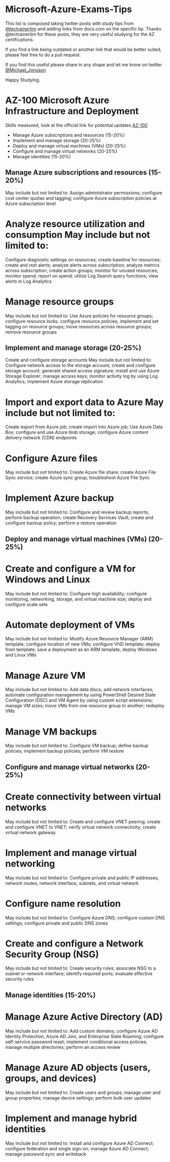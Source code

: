 # Microsoft-Azure-Exams-Tips

This list is composed taking twitter posts with study tips from [@tectrainertim](https://twitter.com/techtrainertim) and adding links from docs.com on the specific tip.
Thanks @tectrainertim for these posts, they are very useful studying for the AZ certifications.

If you find a link being outdated or another link that would be better suited, please feel free to do a pull request.

If you find this useful please share in any shape and let me know on twitter [@Michael_Jonsson](https://twitter.com/Michael_Jonsson)

Happy Studying.


# AZ-100 Microsoft Azure Infrastructure and Deployment
Skills measured, look at the official link for potential updates [AZ-100](https://www.microsoft.com/en-us/learning/exam-AZ-100.aspx)

- Manage Azure subscriptions and resources (15-20%)
- Implement and manage storage (20-25%)
- Deploy and manage virtual machines (VMs) (20-25%)
- Configure and manage virtual networks (20-25%)
- Manage identities (15-20%)

## Manage Azure subscriptions and resources (15-20%) 
May include but not limited to: Assign administrator permissions; configure cost center quotas and tagging; configure Azure subscription policies at Azure subscription level

# Analyze resource utilization and consumption May include but not limited to:
Configure diagnostic settings on resources; create baseline for resources; create and rest alerts; analyze alerts across subscription; analyze metrics across subscription; create action groups; monitor for unused resources; monitor spend; report on spend; utilize Log Search query functions; view alerts in Log Analytics 

# Manage resource groups
May include but not limited to: Use Azure policies for resource groups; configure resource locks; configure resource policies; implement and set tagging on resource groups; move resources across resource groups; remove resource groups 
 
## Implement and manage storage (20-25%)
Create and configure storage accounts  May include but not limited to: Configure network access to the storage account; create and configure storage account; generate shared access signature; install and use Azure Storage Explorer; manage access keys; monitor activity log by using Log Analytics; implement Azure storage replication

# Import and export data to Azure  May include but not limited to: 
Create export from Azure job; create import into Azure job; Use Azure Data Box; configure and use Azure blob storage; configure Azure content delivery network (CDN) endpoints

# Configure Azure files  
May include but not limited to: Create Azure file share; create Azure File Sync service; create Azure sync group; troubleshoot Azure File Sync 

# Implement Azure backup
May include but not limited to: Configure and review backup reports; perform backup operation; 
create Recovery Services Vault; create and configure backup policy; perform a restore operation 
 
## Deploy and manage virtual machines (VMs) (20-25%) 
# Create and configure a VM for Windows and Linux
May include but not limited to: Configure high availability; configure monitoring, networking, storage, and virtual machine size; deploy and configure scale sets 

# Automate deployment of VMs 
May include but not limited to: Modify Azure Resource Manager (ARM) template; configure location of new VMs; configure VHD template; deploy from template; save a deployment as an ARM template; deploy Windows and Linux VMs 

# Manage Azure VM
May include but not limited to: Add data discs; add network interfaces; automate configuration management by using PowerShell Desired State Configuration (DSC) and VM Agent by using custom script extensions; manage VM sizes; move VMs from one resource group to another; redeploy VMs 

# Manage VM backups
May include but not limited to: Configure VM backup; define backup policies; implement backup policies; perform VM restore 
 
## Configure and manage virtual networks (20-25%) 
# Create connectivity between virtual networks
May include but not limited to: Create and configure VNET peering; create and configure VNET to VNET; verify virtual network connectivity; create virtual network gateway 

# Implement and manage virtual networking
May include but not limited to: Configure private and public IP addresses, network routes, network interface, subnets, and virtual network 

# Configure name resolution
May include but not limited to: Configure Azure DNS; configure custom DNS settings; configure private and public DNS zones 

# Create and configure a Network Security Group (NSG)  
May include but not limited to: Create security rules; associate NSG to a subnet or network interface; identify required ports; evaluate effective security rules 

## Manage identities (15-20%) 
# Manage Azure Active Directory (AD) 
May include but not limited to: Add custom domains; configure Azure AD Identity Protection, Azure AD Join, and Enterprise State Roaming; configure self-service password reset; implement conditional access policies; manage multiple directories; perform an access review 
 
# Manage Azure AD objects (users, groups, and devices)
May include but not limited to: Create users and groups; manage user and group properties; manage device settings; perform bulk user updates 

# Implement and manage hybrid identities
May include but not limited to: Install and configure Azure AD Connect; configure federation and single sign-on; manage Azure AD Connect; manage password sync and writeback 

